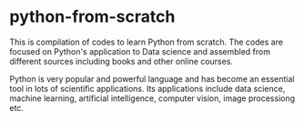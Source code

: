# python-from-scratch

This is compilation of codes to learn Python from scratch. The codes are focused on Python's application to Data science and assembled from different sources including books and other online courses.

Python is very popular and powerful language and has become an essential tool in lots of scientific applications. Its applications include data science, machine learning, artificial intelligence, computer vision, image processiong etc.  